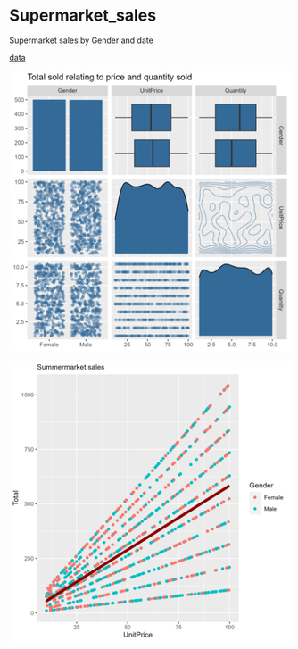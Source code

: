 # Supermarket_sales
Supermarket sales by Gender and date

[data](https://raw.githubusercontent.com/NicJC/Supermarket_sales/main/supermarket_sales.csv)


![alt text](https://github.com/NicJC/Supermarket_sales/blob/main/ggpairs.png)


![alt text](https://github.com/NicJC/Supermarket_sales/blob/main/Summermarket%20sales.png)
